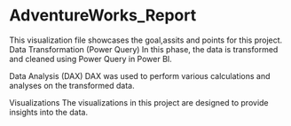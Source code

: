 # AdventureWorks_Report
This visualization file showcases the goal,assits and points for this project.
Data Transformation (Power Query)
In this phase, the data is transformed and cleaned using Power Query in Power BI. 


Data Analysis (DAX)
DAX was used to perform various calculations and analyses on the transformed data.

Visualizations
The visualizations in this project are designed to provide insights into the data.
